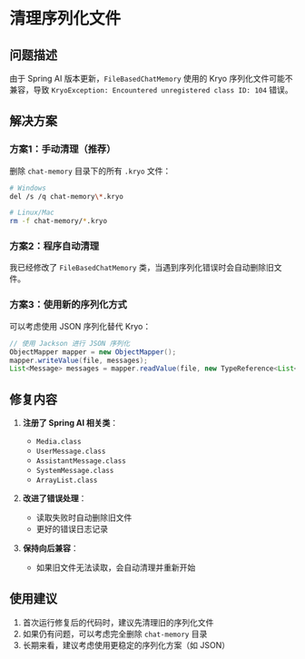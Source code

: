 # 清理序列化文件

## 问题描述
由于 Spring AI 版本更新，`FileBasedChatMemory` 使用的 Kryo 序列化文件可能不兼容，导致 `KryoException: Encountered unregistered class ID: 104` 错误。

## 解决方案

### 方案1：手动清理（推荐）
删除 `chat-memory` 目录下的所有 `.kryo` 文件：

```bash
# Windows
del /s /q chat-memory\*.kryo

# Linux/Mac
rm -f chat-memory/*.kryo
```

### 方案2：程序自动清理
我已经修改了 `FileBasedChatMemory` 类，当遇到序列化错误时会自动删除旧文件。

### 方案3：使用新的序列化方式
可以考虑使用 JSON 序列化替代 Kryo：

```java
// 使用 Jackson 进行 JSON 序列化
ObjectMapper mapper = new ObjectMapper();
mapper.writeValue(file, messages);
List<Message> messages = mapper.readValue(file, new TypeReference<List<Message>>() {});
```

## 修复内容

1. **注册了 Spring AI 相关类**：
   - `Media.class`
   - `UserMessage.class`
   - `AssistantMessage.class`
   - `SystemMessage.class`
   - `ArrayList.class`

2. **改进了错误处理**：
   - 读取失败时自动删除旧文件
   - 更好的错误日志记录

3. **保持向后兼容**：
   - 如果旧文件无法读取，会自动清理并重新开始

## 使用建议

1. 首次运行修复后的代码时，建议先清理旧的序列化文件
2. 如果仍有问题，可以考虑完全删除 `chat-memory` 目录
3. 长期来看，建议考虑使用更稳定的序列化方案（如 JSON）
